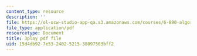 ```yaml
---
content_type: resource
description: ''
file: https://ol-ocw-studio-app-qa.s3.amazonaws.com/courses/6-890-algorithmic-lower-bounds-fun-with-hardness-proofs-fall-2014/15d4db927e532402521538097503bff2_aDmFyu0Yt7s.pdf
file_type: application/pdf
resourcetype: Document
title: 3play pdf file
uid: 15d4db92-7e53-2402-5215-38097503bff2
---
```


